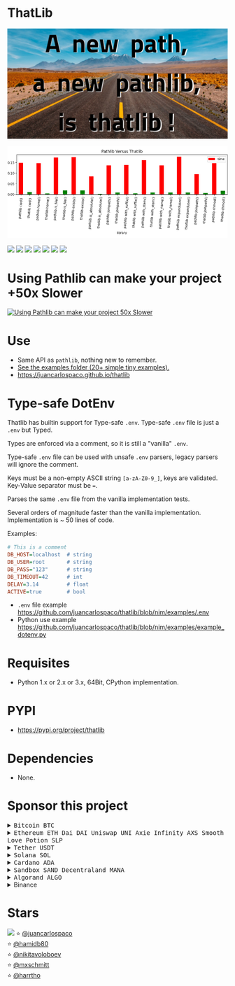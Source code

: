 # ThatLib

![](https://raw.githubusercontent.com/juancarlospaco/thatlib/nim/thatlib-logo.jpg "Faster pathlib for Python")

[![Benchmark Results](https://raw.githubusercontent.com/juancarlospaco/thatlib/nim/results_graph.png "Benchmark Results")](https://youtu.be/QiKwnlyhKrk?t=5)

![](https://img.shields.io/github/languages/top/juancarlospaco/thatlib?style=for-the-badge)
![](https://img.shields.io/github/languages/count/juancarlospaco/thatlib?logoColor=green&style=for-the-badge)
![](https://img.shields.io/github/stars/juancarlospaco/thatlib?style=for-the-badge)
![](https://img.shields.io/github/languages/code-size/juancarlospaco/thatlib?style=for-the-badge)
![](https://img.shields.io/github/issues-raw/juancarlospaco/thatlib?style=for-the-badge)
![](https://img.shields.io/github/issues-pr-raw/juancarlospaco/thatlib?style=for-the-badge)
![](https://img.shields.io/github/last-commit/juancarlospaco/thatlib?style=for-the-badge)


# Using Pathlib can make your project +50x Slower

[![Using Pathlib can make your project 50x Slower](https://img.youtube.com/vi/tFrh9hKMS6Y/0.jpg)](https://www.youtube.com/watch?v=tFrh9hKMS6Y)


# Use

- Same API as `pathlib`, nothing new to remember.
- [See the examples folder (20+ simple tiny examples).](https://github.com/juancarlospaco/thatlib/tree/nim/examples)
- https://juancarlospaco.github.io/thatlib


# Type-safe DotEnv

Thatlib has builtin support for Type-safe `.env`. Type-safe `.env` file is just a `.env` but Typed.

Types are enforced via a comment, so it is still a "vanilla" `.env`.

Type-safe `.env` file can be used with unsafe `.env` parsers, legacy parsers will ignore the comment.

Keys must be a non-empty ASCII string `[a-zA-Z0-9_]`, keys are validated. Key-Value separator must be `=`.

Parses the same `.env` file from the vanilla implementation tests.

Several orders of magnitude faster than the vanilla implementation. Implementation is ~ 50 lines of code.

Examples:

```ini
# This is a comment
DB_HOST=localhost  # string
DB_USER=root       # string
DB_PASS="123"      # string
DB_TIMEOUT=42      # int
DELAY=3.14         # float
ACTIVE=true        # bool
```

- `.env` file example https://github.com/juancarlospaco/thatlib/blob/nim/examples/.env
- Python use example https://github.com/juancarlospaco/thatlib/blob/nim/examples/example_dotenv.py


# Requisites

- Python 1.x or 2.x or 3.x, 64Bit, CPython implementation.


# PYPI

- https://pypi.org/project/thatlib


# Dependencies

- None.


# Sponsor this project

<details> 
<summary title="Send Bitcoin"><kbd> Bitcoin BTC </kbd></summary>

**BEP20 Binance Smart Chain Network BSC**
```
0xb78c4cf63274bb22f83481986157d234105ac17e
```
**BTC Bitcoin Network**
```
1Pnf45MgGgY32X4KDNJbutnpx96E4FxqVi
```
</details>

<details> 
<summary><kbd> Ethereum ETH </kbd> <kbd> Dai DAI </kbd> <kbd> Uniswap UNI </kbd> <kbd> Axie Infinity AXS </kbd> <kbd> Smooth Love Potion SLP </kbd> </summary>

**BEP20 Binance Smart Chain Network BSC**
```
0xb78c4cf63274bb22f83481986157d234105ac17e
```
**ERC20 Ethereum Network**
```
0xb78c4cf63274bb22f83481986157d234105ac17e
```
</details>
<details> 
<summary title="Send Tether"><kbd> Tether USDT </kbd></summary>

**BEP20 Binance Smart Chain Network BSC**
```
0xb78c4cf63274bb22f83481986157d234105ac17e
```
**ERC20 Ethereum Network**
```
0xb78c4cf63274bb22f83481986157d234105ac17e
```
**TRC20 Tron Network**
```
TWGft53WgWvH2mnqR8ZUXq1GD8M4gZ4Yfu
```
</details>
<details> 
<summary title="Send Solana"><kbd> Solana SOL </kbd></summary>

**BEP20 Binance Smart Chain Network BSC**
```
0xb78c4cf63274bb22f83481986157d234105ac17e
```
**SOL Solana Network**
```
FKaPSd8kTUpH7Q76d77toy1jjPGpZSxR4xbhQHyCMSGq
```
</details>
<details> 
<summary title="Send Cardano"><kbd> Cardano ADA </kbd></summary>

**BEP20 Binance Smart Chain Network BSC**
```
0xb78c4cf63274bb22f83481986157d234105ac17e
```
**ADA Cardano Network**
```
DdzFFzCqrht9Y1r4Yx7ouqG9yJNWeXFt69xavLdaeXdu4cQi2yXgNWagzh52o9k9YRh3ussHnBnDrg7v7W2hSXWXfBhbo2ooUKRFMieM
```
</details>
<details> 
<summary title="Send Sandbox"><kbd> Sandbox SAND </kbd> <kbd> Decentraland MANA </kbd></summary>

**ERC20 Ethereum Network**
```
0xb78c4cf63274bb22f83481986157d234105ac17e
```
</details>
<details> 
<summary title="Send Algorand"><kbd> Algorand ALGO </kbd></summary>

**ALGO Algorand Network**
```
WM54DHVZQIQDVTHMPOH6FEZ4U2AU3OBPGAFTHSCYWMFE7ETKCUUOYAW24Q
```
</details>

<details> 
<summary title="Send via Binance Pay"> Binance </summary>
  
https://pay.binance.com/en/checkout/e92e536210fd4f62b426ea7ee65b49c3
</details>


# Stars

![](https://starchart.cc/juancarlospaco/thatlib.svg)
:star: [@juancarlospaco](https://github.com/juancarlospaco '2022-02-16')	
:star: [@hamidb80](https://github.com/hamidb80 '2022-02-16')	
:star: [@nikitavoloboev](https://github.com/nikitavoloboev '2022-02-16')	
:star: [@mxschmitt](https://github.com/mxschmitt '2022-02-17')	
:star: [@harrtho](https://github.com/harrtho '2022-02-17')	
